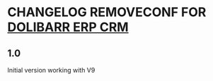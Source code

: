 # CHANGELOG REMOVECONF FOR <a href="https://www.dolibarr.org">DOLIBARR ERP CRM</a>

## 1.0
Initial version working with V9

